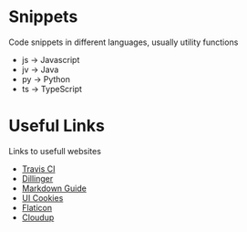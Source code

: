 # Snippets
Code snippets in different languages, usually utility functions

* js -> Javascript
* jv -> Java
* py -> Python
* ts -> TypeScript

# Useful Links
Links to usefull websites

- [Travis CI](https://travis-ci.com/)
- [Dillinger](https://dillinger.io/)
- [Markdown Guide](https://www.markdownguide.org/basic-syntax/)
- [UI Cookies](https://uicookies.com/css-input-box/)
- [Flaticon](https://www.flaticon.com/)
- [Cloudup](https://cloudup.com/)